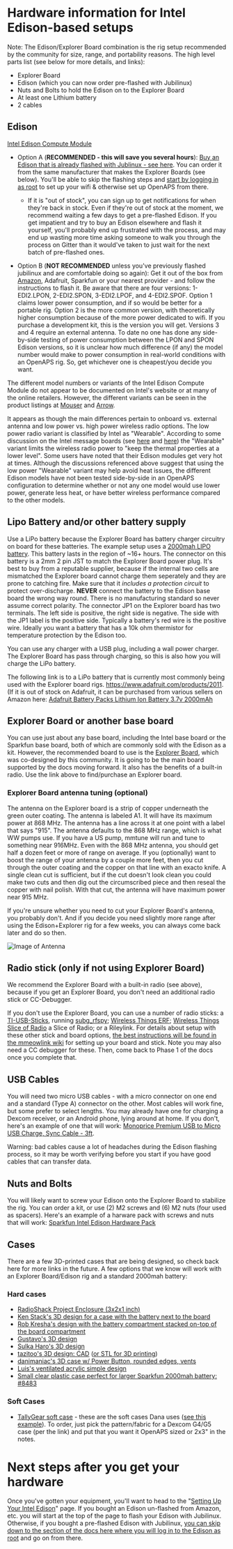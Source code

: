 # Hardware information for Intel Edison-based setups

Note: The Edison/Explorer Board combination is the rig setup recommended by the community for size, range, and portability reasons. The high level parts list (see below for more details, and links):

* Explorer Board
* Edison (which you can now order pre-flashed with Jubilinux)
* Nuts and Bolts to hold the Edison on to the Explorer Board
* At least one Lithium battery
* 2 cables

## Edison 

[Intel Edison Compute Module](http://www.intel.com/content/www/us/en/do-it-yourself/edison.html)

* Option A (**RECOMMENDED - this will save you several hours**): [Buy an Edison that is already flashed with Jublinux - see here](https://enhanced-radio-devices.myshopify.com/products/intel-edison-w-jubilinux). You can order it from the same manufacturer that makes the Explorer Boards (see below). You'll be able to skip the flashing steps and [start by logging in as root](http://openaps.readthedocs.io/en/latest/docs/walkthrough/phase-0/setup-edison.html#initial-edison-setup) to set up your wifi & otherwise set up OpenAPS from there. 
  * If it is "out of stock", you can sign up to get notifications for when they're back in stock. Even if they're out of stock at the moment, we recommend waiting a few days to get a pre-flashed Edison.  If you get impatient and try to buy an Edison elsewhere and flash it yourself, you'll probably end up frustrated with the process, and may end up wasting more time asking someone to walk you through the process on Gitter than it would've taken to just wait for the next batch of pre-flashed ones.

* Option B (**NOT RECOMMENDED** unless you've previously flashed jubilinux and are comfortable doing so again): Get it out of the box from [Amazon](http://www.amazon.com/gp/product/B00PTVSVI8?dpID=51yqQB46DIL&dpSrc=sims&preST=_SL500_SR135%2C135_&refRID=6AE996400627CC0KPY52&ref_=pd_rhf_se_s_cp_2), Adafruit, Sparkfun or your nearest provider - and follow the instructions to flash it. Be aware that there are four versions: 1-EDI2.LPON, 2-EDI2.SPON, 3-EDI2.LPOF, and 4-EDI2.SPOF. Option 1 claims lower power consumption, and if so would be better for a portable rig.  Option 2 is the more common version, with theoretically higher consumption because of the more power dedicated to wifi. If you purchase a development kit, this is the version you will get. Versions 3 and 4 require an external antenna.  To date no one has done any side-by-side testing of power consumption between the LPON and SPON Edison versions, so it is unclear how much difference (if any) the model number would make to power consumption in real-world conditions with an OpenAPS rig. So, get whichever one is cheapest/you decide you want.

The different model numbers or variants of the Intel Edison Compute Module do not appear to be documented on Intel's website or at many of the online retailers. However, the different variants can be seen in the product listings at [Mouser](http://www.mouser.com/Embedded-Solutions/Computing/_/N-aez39?Keyword=intel+edison) and [Arrow](https://www.arrow.com/en/products/search?q=intel%20edison&filters=Manufacturer_name:Intel;).

It appears as though the main differences pertain to onboard vs. external antenna and low power vs. high power wireless radio options. The low power radio variant is classified by Intel as "Wearable". According to some discussion on the Intel message boards (see [here](https://communities.intel.com/thread/81519) and [here](https://communities.intel.com/message/251806#251806)) the "Wearable" variant limits the wireless radio power to "keep the thermal properties at a lower level". Some users have noted that their Edison modules get very hot at times. Although the discussions referenced above suggest that using the low power "Wearable" variant may help avoid heat issues, the different Edison models have not been tested side-by-side in an OpenAPS configuration to determine whether or not any one model would use lower power, generate less heat, or have better wireless performance compared to the other models.

## Lipo Battery and/or other battery supply

Use a LiPo battery because the Explorer Board has battery charger circuitry on board for these batteries. The example setup uses a [2000mah LIPO battery](http://www.robotshop.com/en/37v-2000mah-5c-lipo-battery.html). This battery lasts in the region of ~16+ hours. The connector on this battery is a 2mm 2 pin JST to match the Explorer Board power plug. It's best to buy from a reputable supplier, because if the internal two cells are mismatched the Explorer board cannot charge them seperately and they are prone to catching fire. Make sure that it *includes a protection circuit* to protect over-discharge. **NEVER** connect the battery to the Edison base board the wrong way round. There is no manufacturing standard so never assume correct polarity. The connector JP1 on the Explorer board has two terminals. The left side is positive, the right side is negative. The side with the JP1 label is the positive side. Typically a battery's red wire is the positive wire.  Ideally you want a battery that has a 10k ohm thermistor for temperature protection by the Edison too.

You can use any charger with a USB plug, including a wall power charger. The Explorer Board has pass through charging, so this is also how you will charge the LiPo battery.

The following link is to a LiPo battery that is currently most commonly being used with the Explorer board rigs.  https://www.adafruit.com/products/2011. (If it is out of stock on Adafruit, it can be purchased from various sellers on Amazon here: [Adafruit Battery Packs Lithium Ion Battery 3.7v 2000mAh](https://www.amazon.com/Battery-Packs-Lithium-3-7v-2000mAh/dp/B0137ITW46)

## Explorer Board or another base board 

You can use just about any base board, including the Intel base board or the Sparkfun base board, both of which are commonly sold with the Edison as a kit. However, the recommended board to use is the [Explorer Board](https://enhanced-radio-devices.myshopify.com/products/900mhz-explorer-block-pre-order), which was co-designed by this community. It is going to be the main board supported by the docs moving forward. It also has the benefits of a built-in radio. Use the link above to find/purchase an Explorer board.

### Explorer Board antenna tuning (optional)

The antenna on the Explorer board is a strip of copper underneath the green outer coating. The antenna is labeled A1. It will have its maximum power at 868 MHz. The antenna has a line across it at one point with a label that says "915". The antenna defaults to the 868 MHz range, which is what WW pumps use. If you have a US pump, mmtune will run and tune to something near 916MHz. Even with the 868 MHz antenna, you should get half a dozen feet or more of range on average.  If you (optionally) want to boost the range of your antenna by a couple more feet, then you cut through the outer coating and the copper on that line with an exacto knife. A single clean cut is sufficient, but if the cut doesn't look clean you could make two cuts and then dig out the circumscribed piece and then reseal the copper with nail polish. With that cut, the antenna will have maximum power near 915 MHz.

If you're unsure whether you need to cut your Explorer Board's antenna, you probably don't.  And if you decide you need slightly more range after using the Edison+Explorer rig for a few weeks, you can always come back later and do so then.

![Image of Antenna](0.jpg)

## Radio stick (only if not using Explorer Board)

We recommend the Explorer Board with a built-in radio (see above), because if you get an Explorer Board, you don't need an additional radio stick or CC-Debugger. 

If you don't use the Explorer Board, you can use a number of radio sticks: a [TI-USB-Sticks](http://www.ti.com/tool/cc1111emk868-915), running [subg_rfspy](https://github.com/ps2/subg_rfspy); [Wireless Things ERF](https://www.wirelessthings.net/erf-0-1-pin-spaced-radio-module); [Wireless Things Slice of Radio](https://www.wirelessthings.net/slice-of-radio-wireless-rf-transciever-for-the-raspberry-pi) a Slice of Radio; or a Rileylink. For details about setup with these other stick and board options, [the best instructions will be found in the mmeowlink wiki](https://github.com/oskarpearson/mmeowlink/wiki) for setting up your board and stick. Note you may also need a CC debugger for these. Then, come back to Phase 1 of the docs once you complete that.

## USB Cables

You will need two micro USB cables - with a micro connector on one end and a standard (Type A) connector on the other. Most cables will work fine, but some prefer to select lengths. You may already have one for charging a Dexcom receiver, or an Android phone, lying around at home. If you don't, here's an example of one that will work: [Monoprice Premium USB to Micro USB Charge, Sync Cable - 3ft](http://www.monoprice.com/Product?c_id=103&cp_id=10303&cs_id=1030307&p_id=9763&seq=1&format=2).

Warning: bad cables cause a lot of headaches during the Edison flashing process, so it may be worth verifying before you start if you have good cables that can transfer data.

## Nuts and Bolts

You will likely want to screw your Edison onto the Explorer Board to stabilize the rig. You can order a kit, or use (2) M2 screws and (6) M2 nuts (four used as spacers). Here's an example of a harware pack with screws and nuts that will work: [Sparkfun Intel Edison Hardware Pack](https://www.sparkfun.com/products/13187)

## Cases

There are a few 3D-printed cases that are being designed, so check back here for more links in the future. A few options that we know will work with an Explorer Board/Edison rig and a standard 2000mah battery:

### Hard cases 
* [RadioShack Project Enclosure (3x2x1 inch)](https://www.radioshack.com/products/radioshack-project-enclosure-3x2x1?utm_medium=cpc&utm_source=googlepla&variant=20332262405&gclid=Cj0KEQiA-MPCBRCZ0q23tPGm6_8BEiQAgw_bAkpDZCXfIgbEw8bq76VHtV5mLwR2kHKfJrsGsF3uqqgaAtxP8P8HAQ) 
* [Ken Stack's 3D design for a case with the battery next to the board](https://github.com/Perceptus/explorer_board_case) 
* [Rob Kresha's design with the battery compartment stacked on-top of the board compartment](http://www.thingiverse.com/thing:2020161)
* [Gustavo's 3D design](https://github.com/Perceptus/explorer_board_case_2)
* [Sulka Haro's 3D design](https://www.tinkercad.com/things/4a6VffpcuNt)
* [tazitoo's 3D design: CAD](https://www.tinkercad.com/things/aRYGnHXt7Ta-explorer-case/editv2) ([or STL for 3D printing](http://www.thingiverse.com/thing:2106917))
* [danimaniac's 3D case w/ Power Button, rounded edges, vents](https://github.com/danimaniac/OpenAPS-Explorer-Board-Edison-vented-case)
* [Luis's ventilated acrylic simple design](https://drive.google.com/drive/folders/0BxeFg9yJZ_FZdWJEcG5KMXdUMjg?usp=sharing)
* [Small clear plastic case perfect for larger Sparkfun 2000mah battery: #8483](http://www.ebay.com/itm/272062812611)

### Soft Cases 
* [TallyGear soft case](http://www.tallygear.com/index.php?route=product/category&path=90) - these are the soft cases Dana uses ([see this example](https://twitter.com/danamlewis/status/792782116140388353)). To order, just pick the pattern/fabric for a Dexcom G4/G5 case (per the link) and put that you want it OpenAPS sized or 2x3" in the notes.


# Next steps after you get your hardware

Once you've gotten your equipment, you'll want to head to the "[Setting Up Your Intel Edison](http://openaps.readthedocs.io/en/latest/docs/walkthrough/phase-0/setup-edison.html)" page. If you bought an Edison un-flashed from Amazon, etc. you will start at the top of the page to flash your Edison with Jubilinux. Otherwise, if you bought a pre-flashed Edison with Jubilinux, [you can skip down to the section of the docs here where you will log in to the Edison as root](http://openaps.readthedocs.io/en/latest/docs/walkthrough/phase-0/setup-edison.html#initial-edison-setup) and go on from there.
